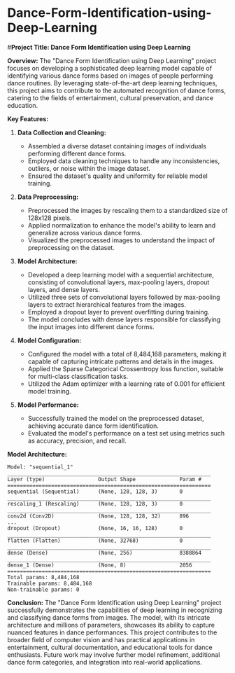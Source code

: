 # Dance-Form-Identification-using-Deep-Learning
#**Project Title: Dance Form Identification using Deep Learning**

**Overview:**
The "Dance Form Identification using Deep Learning" project focuses on developing a sophisticated deep learning model capable of identifying various dance forms based on images of people performing dance routines. By leveraging state-of-the-art deep learning techniques, this project aims to contribute to the automated recognition of dance forms, catering to the fields of entertainment, cultural preservation, and dance education.

**Key Features:**

1. **Data Collection and Cleaning:**
   - Assembled a diverse dataset containing images of individuals performing different dance forms.
   - Employed data cleaning techniques to handle any inconsistencies, outliers, or noise within the image dataset.
   - Ensured the dataset's quality and uniformity for reliable model training.

2. **Data Preprocessing:**
   - Preprocessed the images by rescaling them to a standardized size of 128x128 pixels.
   - Applied normalization to enhance the model's ability to learn and generalize across various dance forms.
   - Visualized the preprocessed images to understand the impact of preprocessing on the dataset.

3. **Model Architecture:**
   - Developed a deep learning model with a sequential architecture, consisting of convolutional layers, max-pooling layers, dropout layers, and dense layers.
   - Utilized three sets of convolutional layers followed by max-pooling layers to extract hierarchical features from the images.
   - Employed a dropout layer to prevent overfitting during training.
   - The model concludes with dense layers responsible for classifying the input images into different dance forms.

4. **Model Configuration:**
   - Configured the model with a total of 8,484,168 parameters, making it capable of capturing intricate patterns and details in the images.
   - Applied the Sparse Categorical Crossentropy loss function, suitable for multi-class classification tasks.
   - Utilized the Adam optimizer with a learning rate of 0.001 for efficient model training.

5. **Model Performance:**
   - Successfully trained the model on the preprocessed dataset, achieving accurate dance form identification.
   - Evaluated the model's performance on a test set using metrics such as accuracy, precision, and recall.

**Model Architecture:**
```plaintext
Model: "sequential_1"
_________________________________________________________________
Layer (type)                 Output Shape              Param #   
=================================================================
sequential (Sequential)      (None, 128, 128, 3)       0         
_________________________________________________________________
rescaling_1 (Rescaling)      (None, 128, 128, 3)       0         
_________________________________________________________________
conv2d (Conv2D)              (None, 128, 128, 32)      896       
...
dropout (Dropout)            (None, 16, 16, 128)       0         
_________________________________________________________________
flatten (Flatten)            (None, 32768)             0         
_________________________________________________________________
dense (Dense)                (None, 256)               8388864   
_________________________________________________________________
dense_1 (Dense)              (None, 8)                 2056      
=================================================================
Total params: 8,484,168
Trainable params: 8,484,168
Non-trainable params: 0
```

**Conclusion:**
The "Dance Form Identification using Deep Learning" project successfully demonstrates the capabilities of deep learning in recognizing and classifying dance forms from images. The model, with its intricate architecture and millions of parameters, showcases its ability to capture nuanced features in dance performances. This project contributes to the broader field of computer vision and has practical applications in entertainment, cultural documentation, and educational tools for dance enthusiasts. Future work may involve further model refinement, additional dance form categories, and integration into real-world applications.
